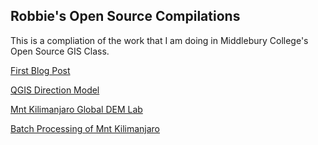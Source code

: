 ## Robbie's Open Source Compilations

This is a compliation of the work that I am doing in Middlebury College's Open Source GIS Class.

[First Blog Post](blogpost1.md)

[QGIS Direction Model](lab1SQL.md)

[Mnt Kilimanjaro Global DEM Lab](saga.md)

[Batch Processing of Mnt Kilimanjaro](batch1.md)
